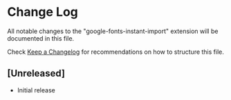 # Change Log

All notable changes to the "google-fonts-instant-import" extension will be documented in this file.

Check [Keep a Changelog](http://keepachangelog.com/) for recommendations on how to structure this file.

## [Unreleased]

- Initial release